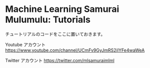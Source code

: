 # Machine Learning Samurai Mulumulu: Tutorials

チュートリアルのコードをここに置いておきます。

Youtube アカウント
https://www.youtube.com/channel/UCmFv9GyJmRS2iIYFe4waWeA

Twitter アカウント
https://twitter.com/mlsamuraimlml
